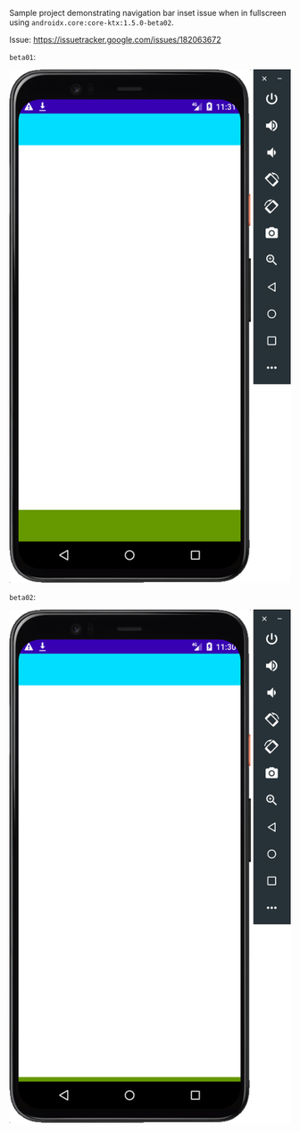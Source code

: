 Sample project demonstrating navigation bar inset issue when in fullscreen using `androidx.core:core-ktx:1.5.0-beta02`.

Issue: https://issuetracker.google.com/issues/182063672

`beta01`:

![](screenshot-beta01.png)

`beta02`:

![](screenshot-beta02.png)
